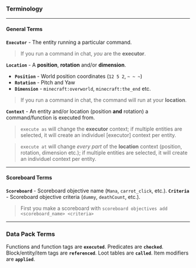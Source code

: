 ### Terminology
---
#### General Terms

**`Executor`** - The entity running a particular command.
> If you run a command in chat, *you* are the **executor**.

**`Location`** - A **position**, **rotation** and/or **dimension**.
 - **`Position`** - World position coordinates (`12 5 2`, `~ ~ ~`)
 - **`Rotation`** - Pitch and Yaw
 - **`Dimension`** - `minecraft:overworld`, `minecraft:the_end` etc.
> If you run a command in chat, the command will run at your **location**.

**`Context`** - An entity and/or location (position **and** rotation) a command/function is executed from.
> `execute as` will change the **executor** context; if multiple entities are selected, it will create an individuel [executor] context per entity.

> `execute at` will change *every part* of the **location** context (position, rotation, dimension etc.); if multiple entities are selected, it will create an individuel context per entity.



---

#### Scoreboard Terms

**`Scoreboard`** - Scoreboard objective name (`Mana`, `carrot_click`, etc.).
**`Criteria`** - Scoreboard objective criteria (`dummy`, `deathCount`, etc.).
> First you make a scoreboard with `scoreboard objectives add <scoreboard_name> <criteria>`
---


### Data Pack Terms

Functions and function tags are **`executed`**.
Predicates are **`checked`**.
Block/entity/item tags are **`referenced`**.
Loot tables are **`called`**.
Item modifiers are **`applied`**.